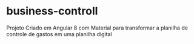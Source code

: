 # business-controll
Projeto Criado em Angular 8 com Material para transformar a planilha de controle de gastos em uma planilha digital
